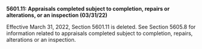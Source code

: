 **5601.11: Appraisals completed subject to completion, repairs or
alterations, or an inspection (03/31/22)**

Effective March 31, 2022, Section 5601.11 is deleted. See Section 5605.8
for information related to appraisals completed subject to completion,
repairs, alterations or an inspection.